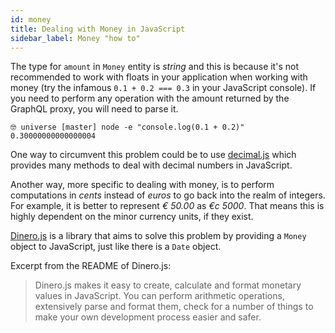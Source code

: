 ```yaml
---
id: money
title: Dealing with Money in JavaScript
sidebar_label: Money "how to"
---
```


The type for `amount` in `Money` entity is _string_ and this is because it's not recommended to work with floats in your application when working with money (try the infamous `0.1 + 0.2 === 0.3` in your JavaScript console). If you need to perform any operation with the amount returned by the GraphQL proxy, you will need to parse it.

```text
🤓 universe [master] node -e "console.log(0.1 + 0.2)"
0.30000000000000004
```

One way to circumvent this problem could be to use [decimal.js](https://github.com/MikeMcl/decimal.js/) which provides many methods to deal with decimal numbers in JavaScript.

Another way, more specific to dealing with money, is to perform computations in _cents_ instead of _euros_ to go back into the realm of integers. For example, it is better to represent _€ 50.00_ as _€c 5000_. That means this is highly dependent on the minor currency units, if they exist.

[Dinero.js](https://sarahdayan.github.io/dinero.js/) is a library that aims to solve this problem by providing a `Money` object to JavaScript, just like there is a `Date` object.

Excerpt from the README of Dinero.js:

> Dinero.js makes it easy to create, calculate and format monetary values in JavaScript. You can perform arithmetic operations, extensively parse and format them, check for a number of things to make your own development process easier and safer.
